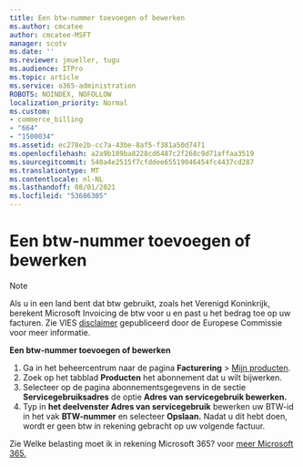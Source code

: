 ```yaml
---
title: Een btw-nummer toevoegen of bewerken
ms.author: cmcatee
author: cmcatee-MSFT
manager: scotv
ms.date: ''
ms.reviewer: jmueller, tugu
ms.audience: ITPro
ms.topic: article
ms.service: o365-administration
ROBOTS: NOINDEX, NOFOLLOW
localization_priority: Normal
ms.custom:
- commerce_billing
- "664"
- "1500034"
ms.assetid: ec278e2b-cc7a-43be-8af5-f381a50d7471
ms.openlocfilehash: a2a9b189ba8228cd6487c2f268c9d71affaa3519
ms.sourcegitcommit: 540a4e2515f7cfddee65519046454fc4437cd287
ms.translationtype: MT
ms.contentlocale: nl-NL
ms.lasthandoff: 08/01/2021
ms.locfileid: "53686305"
---
```

# <a name="how-to-add-or-edit-a-vatid"></a>Een btw-nummer toevoegen of bewerken

> [!NOTE]
> Als u in een land bent dat btw gebruikt, zoals het Verenigd Koninkrijk, berekent Microsoft Invoicing de btw voor u en past u het bedrag toe op uw facturen. Zie VIES [disclaimer](https://go.microsoft.com/fwlink/p/?LinkID=841741) gepubliceerd door de Europese Commissie voor meer informatie.

**Een btw-nummer toevoegen of bewerken**

1. Ga in het beheercentrum naar de pagina **Facturering** \> [Mijn producten](https://go.microsoft.com/fwlink/p/?linkid=842054).
2. Zoek op het tabblad **Producten** het abonnement dat u wilt bijwerken.
3. Selecteer op de pagina abonnementsgegevens in de sectie **Servicegebruiksadres** de optie **Adres van servicegebruik bewerken.**
4. Typ in **het deelvenster Adres van servicegebruik** bewerken uw BTW-id in het vak **BTW-nummer** en selecteer **Opslaan.** Nadat u dit hebt doen, wordt er geen btw in rekening gebracht op uw volgende factuur.

Zie Welke belasting moet ik in rekening Microsoft 365? voor [meer Microsoft 365.](/microsoft-365/commerce/billing-and-payments/tax-information#what-tax-will-i-be-charged)